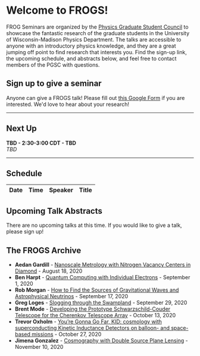 # Welcome to FROGS!

FROG Seminars are organized by the [Physics Graduate Student Council](https://pgsc.physics.wisc.edu/) to showcase the fantastic research of the graduate students in the University of Wisconsin-Madison Physics Department.
The talks are accessible to anyone with an introductory physics knowledge, and they are a great jumping off point to find research that interests you.
Find the sign-up link, the upcoming schedule, and abstracts below, and feel free to contact members of the PGSC with questions.

## Sign up to give a seminar

Anyone can give a FROGS talk! 
Please fill out [this Google Form](https://forms.gle/438djJc1GmeK9qfS8) if you are interested.
We'd love to hear about your research! 

---

## Next Up
**TBD - 2:30-3:00 CDT - TBD**
<br>
_TBD_
<br>

---

## Schedule

| Date | Time | Speaker | Title |
| --- | --- | --- | --- |

## Upcoming Talk Abstracts

There are no upcoming talks at this time. If you would like to give a talk, please sign up!

## The FROGS Archive

- **Aedan Gardill** - [Nanoscale Metrology with Nitrogen Vacancy Centers in Diamond](https://rmorgan10.github.io/FROGS/AedanGardill/) - August 18, 2020
- **Ben Harpt** - [Quantum Computing with Individual Electrons](https://rmorgan10.github.io/FROGS/BenHarpt/) - September 1, 2020
- **Rob Morgan** - [How to Find the Sources of Gravitational Waves and Astrophysical Neutrinos](https://rmorgan10.github.io/FROGS/RobMorgan/) - September 17, 2020
- **Greg Loges** - [Slogging through the Swampland](https://rmorgan10.github.io/FROGS/GregLoges/) - September 29, 2020
- **Brent Mode** - [Developing the Prototype Schwarzschild-Couder Telescope for the Cherenkov Telescope Array](https://rmorgan10.github.io/FROGS/BrentMode/) - October 13, 2020
- **Trevor Oxholm** - [You’re Gonna Go Far, KID: cosmology with superconducting Kinetic Inductance Detectors on balloon- and space-based missions](https://rmorgan10.github.io/FROGS/TrevorOxholm/) - October 27, 2020
- **Jimena Gonzalez** - [Cosmography with Double Source Plane Lensing](https://rmorgan10.github.io/FROGS/JimenaGonzalez/) - November 10, 2020